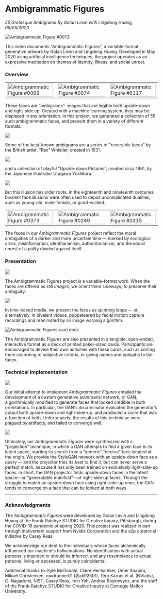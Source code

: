 # Ambigrammatic Figures

*55 Grotesque Ambigrams By Golan Levin with Lingdong Huang, 05/05/2020*


![Ambigrammatic Figure #0073](images/ambigrammatic_figure_0073_1024x1024.png)

This video documents "Ambigrammatic Figures", a variable-format, generative artwork by Golan Levin and Lingdong Huang. Developed in May 2020 using artificial intelligence techniques, the project operates as an expressive meditation on themes of identity, illness, and social unrest. 

### Overview

<table>
<tbody>
<tr>
<td width="33%"><a href="images/ambigrammatic_card_06_0009.png"><img src="images/image0009.gif" width="100%" alt="Ambigrammatic Figure #0009"></a></td>
<td width="34%"><a href="images/ambigrammatic_card_03_0074.png"><img src="images/image0074.gif" width="100%" alt="Ambigrammatic Figure #0074"></a></td>
<td width="33%"><a href="images/ambigrammatic_card_45_0117.png"><img src="images/image0117.gif" width="100%" alt="Ambigrammatic Figure #0117"></a></td>
</tr>

</tbody>
</table>


These faces are “ambigrams”: images that are legible both upside-down and right-side up. Created with a machine learning system, they may be displayed in any orientation. In this project, we generated a collection of 55 such ambigrammatic faces, and present them in a variety of different formats. 


![](images/rex_whistler_16x9.jpg)

Some of the best-known ambigrams are a series of "reversible faces" by the British artist, “Rex” Whistler, created in 1931,

![](images/yoshitora_16x9.jpg)

and a collection of playful “Upside-down Pictures”, created circa 1861, by the Japanese illustrator Utagawa Yoshitora. 

![](images/tscherny_swiss18thc_16x9.png)

But this illusion has older roots. In the eighteenth and nineteenth centuries, bivalent face illusions were often used to depict uncomplicated dualities, such as young-old, male-female, or good-wicked. 

<table>
<tbody>

<tr>
<td width="33%"><a href="images/ambigrammatic_card_14_0373.png"><img src="images/image0373.gif" width="100%" alt="Ambigrammatic Figure #0373"></a></td>
<td width="34%"><a href="images/ambigrammatic_card_24_0249.png"><img src="images/image0249.gif" width="100%" alt="Ambigrammatic Figure #0249"></a></td>
<td width="33%"><a href="images/ambigrammatic_card_40_0315.png"><img src="images/image0315.gif" width="100%" alt="Ambigrammatic Figure #0315"></a></td>
</tr>

</tbody>
</table>


The faces in our *Ambigrammatic Figures* project reflect the moral ambiguities of a darker and more uncertain time — marked by ecological crisis, misinformation, identitarianism, authoritarianism, and the social unrest of a polity divided against itself.

### Presentation 

![](images/faces_512x512_16x9.jpg)

The Ambigrammatic Figures project is a variable-format work. When the faces are offered as *still images*, we orient them sideways, to preserve their ambiguity.

![](images/puppet.gif)

In time-based media, we present the faces as spinning loops — or, alternatively, in bivalent videos, puppeteered by facial motion capture recordings and reanimated by an image warping algorithm.

![Ambigrammatic Figures card deck](images/ambigrammatic_cards.png)

The Ambigrammatic Figures are also presented in a tangible, open-ended, interactive format as a deck of printed poker-sized cards. Participants are encouraged to devise their own activities with these cards, such as sorting them according to subjective criteria, or giving names and epitaphs to the faces.

### Technical Implementation 

![](images/initial_gan_16x9.jpg)

Our initial attempt to implement *Ambigrammatic Figures* entailed the development of a custom generative adversarial network, or GAN, algorithmically modified to generate faces that looked credible in both orientations. In particular, the GAN's discriminator evaluated the generator’s output both upside-down and right-side-up, and produced a score that was a function of both. Unfortunately, the results of this techniqiue were plagued by artifacts, and failed to converge well.

![](images/development_16x9.jpg)

Ultimately, our *Ambigrammatic Figures* were synthesized with a "projection" technique, in which a GAN attempts to find a given face in its latent space, starting its search from a “generic” “neutral” face located at the origin. We provide the StyleGAN network with an upside-down face as a query — and the projector tries its best to find it, but can never serve a perfect match, because it has only been trained on exclusively right-side-up faces. In short, the GAN projector finds upside-down faces in the latent space—or "generatable manifold"—of right-side up faces. Through the struggle to match an upside-down face using right-side-up ones, the GAN tends to converge on a face that can be looked at both ways.  

---
### Acknowledgments

The *Ambigrammatic Figures* were developed by Golan Levin and Lingdong Huang at the Frank-Ratchye STUDIO for Creative Inquiry, Pittsburgh, during the COVID-19 pandemic of spring 2020. This project was realized in part through inadvertent support from Nvidia Corporation and the a2p curatorial initiative by Casey Reas. 

We acknowledge our debt to the individuals whose faces alchemically influenced our machine's hallucinations. No identification with actual persons is intended or should be inferred, and any resemblance to actual persons, living or deceased, is purely coincidental.

Additional thanks to: Kyle McDonald, Claire Hentschker, Omer Shapira, Mikael Christensen, roadrunner01 (@ak92501), Tero Karras et al. (NVlabs), C. Nagadomi, NIST, Casey Reas, Imin Yeh, Andrea Boykowycz, and the staff of the Frank-Ratchye STUDIO for Creative Inquiry at Carnegie Mellon University.
